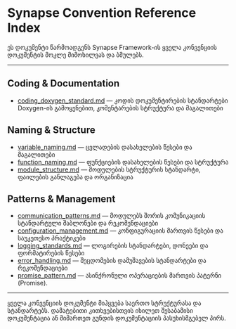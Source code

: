 # Synapse Convention Reference Index

ეს დოკუმენტი წარმოადგენს Synapse Framework-ის ყველა კონვენციის დოკუმენტის მოკლე მიმოხილვას და ბმულებს.

---

## Coding & Documentation

- [coding_doxygen_standard.md](coding_doxygen_standard.md) — კოდის დოკუმენტირების სტანდარტები Doxygen-ის გამოყენებით, კომენტარების სტრუქტურა და მაგალითები

## Naming & Structure

- [variable_naming.md](variable_naming.md) — ცვლადების დასახელების წესები და მაგალითები
- [function_naming.md](function_naming.md) — ფუნქციების დასახელების წესები და სტრუქტურა
- [module_structure.md](module_structure.md) — მოდულების სტრუქტურის სტანდარტი, ფაილების განლაგება და ორგანიზაცია

## Patterns & Management

- [communication_patterns.md](communication_patterns.md) — მოდულებს შორის კომუნიკაციის სტანდარტული შაბლონები და რეკომენდაციები
- [configuration_management.md](configuration_management.md) — კონფიგურაციის მართვის წესები და საუკეთესო პრაქტიკები
- [logging_standards.md](logging_standards.md) — ლოგირების სტანდარტები, დონეები და ფორმატირების წესები
- [error_handling.md](error_handling.md) — შეცდომების დამუშავების სტანდარტები და რეკომენდაციები
- [promise_pattern.md](promise_pattern.md) — ასინქრონული ოპერაციების მართვის პატერნი (Promise).

---

ყველა კონვენციის დოკუმენტი მიჰყვება საერთო სტრუქტურასა და სტანდარტებს. დამატებითი კითხვებისთვის იხილეთ შესაბამისი დოკუმენტაცია ან მიმართეთ გუნდის დოკუმენტაციის პასუხისმგებელ პირს.
